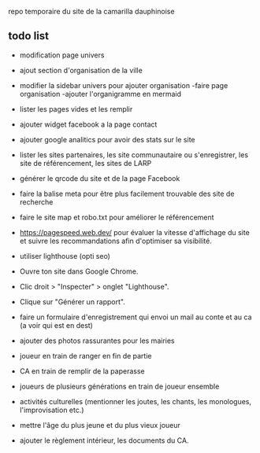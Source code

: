 repo temporaire du site de la camarilla dauphinoise

## todo list
- modification page univers
 - ajout section d'organisation de la ville
- modifier la sidebar univers pour ajouter organisation
-faire page organisation 
 -ajouter l'organigramme en mermaid

- lister les pages vides et les remplir

- ajouter widget facebook a la page contact
- ajouter google analitics pour avoir des stats sur le site
- lister les sites partenaires, les site communautaire ou s'enregistrer, les site de référencement, les sites de LARP

- générer le qrcode du site et de la page Facebook 

- faire la balise meta pour être plus facilement trouvable des site de recherche 
- faire le site map et robo.txt pour améliorer le référencement 
- https://pagespeed.web.dev/ pour évaluer la vitesse d'affichage du site et suivre les recommandations afin d'optimiser sa visibilité.
- utiliser lighthouse (opti seo)
 - Ouvre ton site dans Google Chrome.
 - Clic droit > "Inspecter" > onglet "Lighthouse".
 - Clique sur "Générer un rapport".


- faire un formulaire d'enregistrement qui envoi un mail au conte et au ca (a voir qui est en dest)

- ajouter des photos rassurantes pour les mairies 
 - joueur en train de ranger en fin de partie
 - CA en train de remplir de la paperasse
 - joueurs de plusieurs générations en train de joueur ensemble
 - activités culturelles (mentionner les joutes, les chants, les monologues, l'improvisation etc.)
 - mettre l'âge du plus jeune et du plus vieux joueur 
 - ajouter le règlement intérieur, les documents du CA. 




